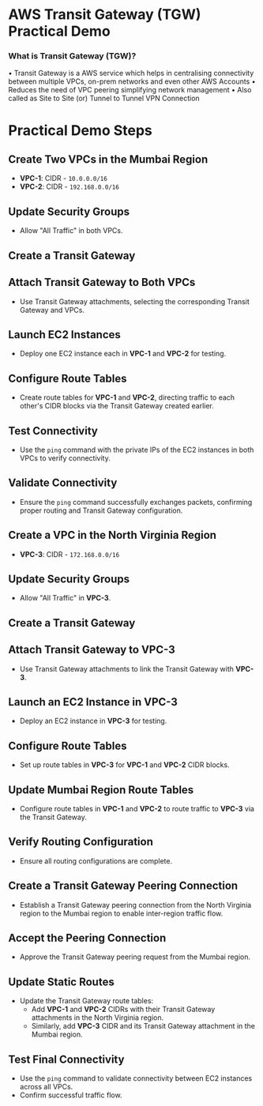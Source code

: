 # AWS Transit Gateway (TGW) Practical Demo

### What is Transit Gateway  (TGW)?
•	Transit Gateway is a AWS service which helps in centralising connectivity between multiple VPCs, on-prem networks and even other AWS Accounts
•	Reduces the need of VPC peering simplifying network management
•	Also called as Site to Site (or) Tunnel to Tunnel VPN Connection

# Practical Demo Steps

## Create Two VPCs in the Mumbai Region
- **VPC-1**: CIDR - `10.0.0.0/16`
- **VPC-2**: CIDR - `192.168.0.0/16`

## Update Security Groups
- Allow "All Traffic" in both VPCs.

## Create a Transit Gateway

## Attach Transit Gateway to Both VPCs
- Use Transit Gateway attachments, selecting the corresponding Transit Gateway and VPCs.

## Launch EC2 Instances
- Deploy one EC2 instance each in **VPC-1** and **VPC-2** for testing.

## Configure Route Tables
- Create route tables for **VPC-1** and **VPC-2**, directing traffic to each other's CIDR blocks via the Transit Gateway created earlier.

## Test Connectivity
- Use the `ping` command with the private IPs of the EC2 instances in both VPCs to verify connectivity.

## Validate Connectivity
- Ensure the `ping` command successfully exchanges packets, confirming proper routing and Transit Gateway configuration.

## Create a VPC in the North Virginia Region
- **VPC-3**: CIDR - `172.168.0.0/16`

## Update Security Groups
- Allow "All Traffic" in **VPC-3**.

## Create a Transit Gateway

## Attach Transit Gateway to VPC-3
- Use Transit Gateway attachments to link the Transit Gateway with **VPC-3**.

## Launch an EC2 Instance in VPC-3
- Deploy an EC2 instance in **VPC-3** for testing.

## Configure Route Tables
- Set up route tables in **VPC-3** for **VPC-1** and **VPC-2** CIDR blocks.

## Update Mumbai Region Route Tables
- Configure route tables in **VPC-1** and **VPC-2** to route traffic to **VPC-3** via the Transit Gateway.

## Verify Routing Configuration
- Ensure all routing configurations are complete.

## Create a Transit Gateway Peering Connection
- Establish a Transit Gateway peering connection from the North Virginia region to the Mumbai region to enable inter-region traffic flow.

## Accept the Peering Connection
- Approve the Transit Gateway peering request from the Mumbai region.

## Update Static Routes
- Update the Transit Gateway route tables:
  - Add **VPC-1** and **VPC-2** CIDRs with their Transit Gateway attachments in the North Virginia region.
  - Similarly, add **VPC-3** CIDR and its Transit Gateway attachment in the Mumbai region.

## Test Final Connectivity
- Use the `ping` command to validate connectivity between EC2 instances across all VPCs.
- Confirm successful traffic flow.
